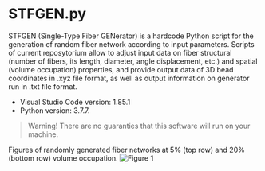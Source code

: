 # STFGEN.py
STFGEN (Single-Type Fiber GENerator) is a hardcode Python script for the generation of random fiber network according to input parameters. Scripts of current reposytorium allow to adjust input data on fiber structural (number of fibers, its length, diameter, angle displacement, etc.) and spatial (volume occupation) properties, and provide output data of 3D bead coordinates in .xyz file format, as well as output information on generator run in .txt file format. 

- Visual Studio Code version: 1.85.1
- Python version: 3.7.7.

> Warning! There are no guaranties that this software will run on your machine.

Figures of randomly generated fiber networks at 5% (top row) and 20% (bottom row) volume occupation.
![Figure 1](https://github.com/vchibrikov/STFGEN/assets/98614057/dfc4ada0-2218-4368-ad0c-01af3ac87786)

